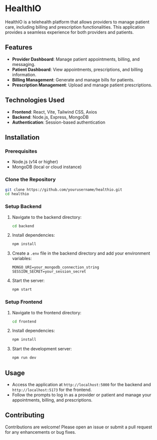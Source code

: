 # HealthIO

HealthIO is a telehealth platform that allows providers to manage patient care, including billing and prescription functionalities. This application provides a seamless experience for both providers and patients.

## Features

- **Provider Dashboard**: Manage patient appointments, billing, and messaging.
- **Patient Dashboard**: View appointments, prescriptions, and billing information.
- **Billing Management**: Generate and manage bills for patients.
- **Prescription Management**: Upload and manage patient prescriptions.

## Technologies Used

- **Frontend**: React, Vite, Tailwind CSS, Axios
- **Backend**: Node.js, Express, MongoDB
- **Authentication**: Session-based authentication

## Installation

### Prerequisites

- Node.js (v14 or higher)
- MongoDB (local or cloud instance)

### Clone the Repository

```bash
git clone https://github.com/yourusername/healthio.git
cd healthio
```

### Setup Backend

1. Navigate to the backend directory:
   ```bash
   cd backend
   ```

2. Install dependencies:
   ```bash
   npm install
   ```

3. Create a `.env` file in the backend directory and add your environment variables:
   ```
   MONGO_URI=your_mongodb_connection_string
   SESSION_SECRET=your_session_secret
   ```

4. Start the server:
   ```bash
   npm start
   ```

### Setup Frontend

1. Navigate to the frontend directory:
   ```bash
   cd frontend
   ```

2. Install dependencies:
   ```bash
   npm install
   ```

3. Start the development server:
   ```bash
   npm run dev
   ```

## Usage

- Access the application at `http://localhost:5000` for the backend and `http://localhost:5173` for the frontend.
- Follow the prompts to log in as a provider or patient and manage your appointments, billing, and prescriptions.

## Contributing

Contributions are welcome! Please open an issue or submit a pull request for any enhancements or bug fixes.


